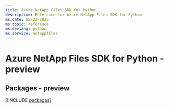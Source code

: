 ```yaml
---
title: Azure NetApp Files SDK for Python
description: Reference for Azure NetApp Files SDK for Python
ms.date: 05/22/2025
ms.topic: reference
ms.devlang: python
ms.service: netappfiles
---
```

# Azure NetApp Files SDK for Python - preview
## Packages - preview
[!INCLUDE [packages](netapp-files-index.md)]